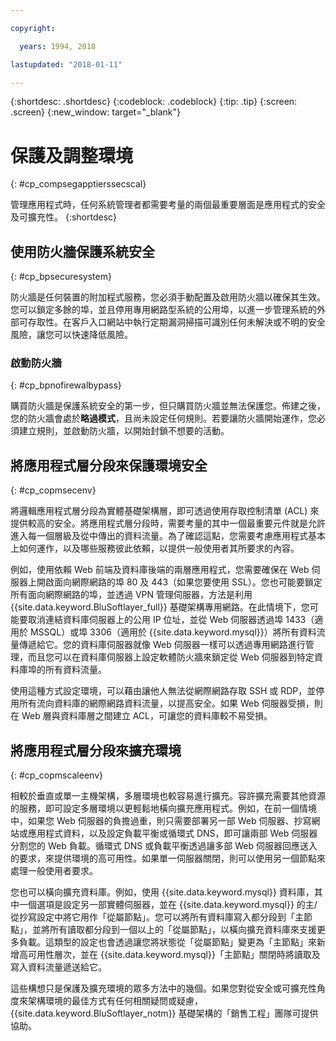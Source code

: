 ```yaml
---

copyright:

  years: 1994, 2018

lastupdated: "2018-01-11"

---
```


{:shortdesc: .shortdesc}
{:codeblock: .codeblock}
{:tip: .tip}
{:screen: .screen}
{:new_window: target="_blank"}

# 保護及調整環境
{: #cp_compsegapptierssecscal}

管理應用程式時，任何系統管理者都需要考量的兩個最重要層面是應用程式的安全及可擴充性。
{:shortdesc}

## 使用防火牆保護系統安全
{: #cp_bpsecuresystem}

防火牆是任何裝置的附加程式服務，您必須手動配置及啟用防火牆以確保其生效。您可以鎖定多餘的埠，並且停用專用網路型系統的公用埠，以進一步管理系統的外部可存取性。在客戶入口網站中執行定期漏洞掃描可識別任何未解決或不明的安全風險，讓您可以快速降低風險。

### 啟動防火牆
{: #cp_bpnofirewalbypass}

購買防火牆是保護系統安全的第一步，但只購買防火牆並無法保護您。佈建之後，您的防火牆會處於**略過模式**，且尚未設定任何規則。若要讓防火牆開始運作，您必須建立規則，並啟動防火牆，以開始封鎖不想要的活動。


## 將應用程式層分段來保護環境安全
{: #cp_copmsecenv}

將邏輯應用程式層分段為實體基礎架構層，即可透過使用存取控制清單 (ACL) 來提供較高的安全。將應用程式層分段時，需要考量的其中一個最重要元件就是允許進入每一個層級及從中傳出的資料流量。為了確認這點，您需要考慮應用程式基本上如何運作，以及哪些服務彼此依賴，以提供一般使用者其所要求的內容。

例如，使用依賴 Web 前端及資料庫後端的兩層應用程式，您需要確保在 Web 伺服器上開啟面向網際網路的埠 80 及 443（如果您要使用 SSL）。您也可能要鎖定所有面向網際網路的埠，並透過 VPN 管理伺服器，方法是利用 {{site.data.keyword.BluSoftlayer_full}} 基礎架構專用網路。在此情境下，您可能要取消連結資料庫伺服器上的公用 IP 位址，並從 Web 伺服器透過埠 1433（適用於 MSSQL）或埠 3306（適用於 {{site.data.keyword.mysql}}）將所有資料流量傳遞給它。您的資料庫伺服器就像 Web 伺服器一樣可以透過專用網路進行管理，而且您可以在資料庫伺服器上設定軟體防火牆來鎖定從 Web 伺服器到特定資料庫埠的所有資料流量。

使用這種方式設定環境，可以藉由讓他人無法從網際網路存取 SSH 或 RDP，並停用所有流向資料庫的網際網路資料流量，以提高安全。如果 Web 伺服器受損，則在 Web 層與資料庫層之間建立 ACL，可讓您的資料庫較不易受損。

## 將應用程式層分段來擴充環境
{: #cp_copmscaleenv}

相較於垂直或單一主機架構，多層環境也較容易進行擴充。容許擴充需要其他資源的服務，即可設定多層環境以更輕鬆地橫向擴充應用程式。例如，在前一個情境中，如果您 Web 伺服器的負擔過重，則只需要部署另一部 Web 伺服器、抄寫網站或應用程式資料，以及設定負載平衡或循環式 DNS，即可讓兩部 Web 伺服器分割您的 Web 負載。循環式 DNS 或負載平衡透過讓多部 Web 伺服器回應送入的要求，來提供環境的高可用性。如果單一伺服器關閉，則可以使用另一個節點來處理一般使用者要求。

您也可以橫向擴充資料庫。例如，使用 {{site.data.keyword.mysql}} 資料庫，其中一個選項是設定另一部實體伺服器，並在 {{site.data.keyword.mysql}} 的主/從抄寫設定中將它用作「從屬節點」。您可以將所有資料庫寫入都分段到「主節點」，並將所有讀取都分段到一個以上的「從屬節點」，以橫向擴充資料庫來支援更多負載。這類型的設定也會透過讓您將狀態從「從屬節點」變更為「主節點」來新增高可用性層次，並在 {{site.data.keyword.mysql}}「主節點」關閉時將讀取及寫入資料流量遞送給它。

這些構想只是保護及擴充環境的眾多方法中的幾個。如果您對從安全或可擴充性角度來架構環境的最佳方式有任何相關疑問或疑慮，{{site.data.keyword.BluSoftlayer_notm}} 基礎架構的「銷售工程」團隊可提供協助。
